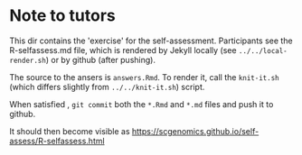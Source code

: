 # Note to tutors

This dir contains the 'exercise' for the self-assessment.
Participants see the R-selfassess.md file, which is rendered by Jekyll locally 
(see `../../local-render.sh`) or by github (after pushing).

The source to the ansers is `answers.Rmd`. To render it, call the
`knit-it.sh` (which differs slightly from `../../knit-it.sh`) script.

When satisfied , `git commit` both the `*.Rmd` and `*.md` files and push
it to github.

It should then become visible as
https://scgenomics.github.io/self-assess/R-selfassess.html

